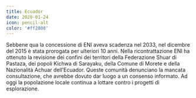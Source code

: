 ```yaml
---
title: Ecuador
date: 2020-01-24
icon: pencil-alt
color: '#ff2800'
---
```


Sebbene qua la concessione di ENI aveva scadenza nel 2033, nel dicembre del 2015 è stata prorogata per ulteriori 10 anni. Nella ricontrattazione ENI ha ottenuto la revisione dei confini dei territori della Federazione Shuar di Pastaza, dei popoli Kichwa di Sarayaku, della Comune di
Morete e della Nazionalità Achuar dell’Ecuador. Queste comunità denunciano la mancata consultazione, che avrebbe dovuto dar luogo a un consenso informato. Ad oggi la popolazione locale continua a lottare contro i progetti di esplorazione.